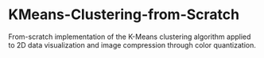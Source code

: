 # KMeans-Clustering-from-Scratch
From-scratch implementation of the K-Means clustering algorithm applied to 2D data visualization and image compression through color quantization.

